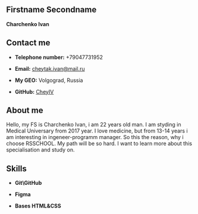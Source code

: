 ## Firstname Secondname
**Charchenko Ivan**
## Contact me
* **Telephone number:** +79047731952  
+ **Email:** cheytak.ivan@mail.ru     
- **My GEO:** Volgograd, Russia   
+ **GitHub:** [CheyIV](https://github.com/CheyIV)     
## About me
Hello, my FS is Charchenko Ivan, i am 22 years old man. I am styding in Medical Universary from 2017 year. I love medicine, but from 13-14 years i am interesting in ingeneer-programm manager. So this the reason, why i choose RSSCHOOL. My path will be so hard. I want to learn more about this specialisation and study on.
## Skills
* **Git\GitHub**
+ **Figma**
- **Bases HTML&CSS**
